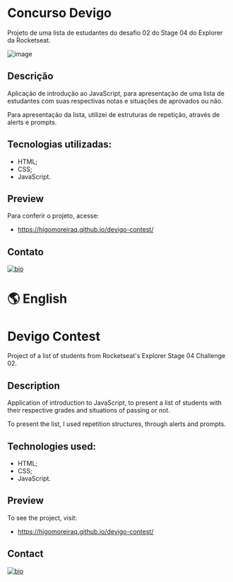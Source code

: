 # Concurso Devigo

Projeto de uma lista de estudantes do desafio 02 do Stage 04 do Explorer da Rocketseat.

![image](https://user-images.githubusercontent.com/107502907/191526161-2ea1744b-88c0-422f-b35d-8ef70aa36be3.png)

## Descrição

Aplicação de introdução ao JavaScript, para apresentação de uma lista de estudantes com suas respectivas notas e situações de aprovados ou não.

Para apresentação da lista, utilizei de estruturas de repetição, através de alerts e prompts.

## Tecnologias utilizadas:

- HTML;
- CSS;
- JavaScript.

## Preview

Para conferir o projeto, acesse:

- https://higomoreiraq.github.io/devigo-contest/

## Contato

[![bio](https://img.shields.io/badge/bio_higomoreiraq-1896A7?style=for-the-badge&logo=ko-fi&logoColor=white)](https://higomoreiraq.github.io/Bio-Higo-Moreira/)


#
# 🌎 English

# Devigo Contest

Project of a list of students from Rocketseat's Explorer Stage 04 Challenge 02.

## Description

Application of introduction to JavaScript, to present a list of students with their respective grades and situations of passing or not.

To present the list, I used repetition structures, through alerts and prompts.

## Technologies used:

- HTML;
- CSS;
- JavaScript.

## Preview

To see the project, visit:

- https://higomoreiraq.github.io/devigo-contest/

## Contact

[![bio](https://img.shields.io/badge/bio_higomoreiraq-1896A7?style=for-the-badge&logo=ko-fi&logoColor=white)](https://higomoreiraq.github.io/Bio-Higo-Moreira/)

